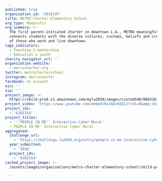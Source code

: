 ```yaml
---
published: true
organization_id: '2016147'
title: METRO Charter Elementary School
org_type: Nonprofit
org_summary: >-
  The first parent-initiated charter in downtown L.A., METRO meaningfully
  connects students with the diverse cultures, customs, beliefs and creativity
  of those who work and live downtown.
tags_indicators:
  - Teaching & mentorship
  - Education & youth
charity_navigator_url: ''
organization_website:
  - metrocharter.org
twitter: metrocharterschool
instagram: metrocharter
facebook: no account
ein: ''
zip: ''
project_image: >-
  https://skild-prod.s3.amazonaws.com/myla2050/images/custom540/0883163005741-team91.jpg
project_video: 'https://www.youtube.com/embed/KLFAAlK8ZLI?rel=0&amp;showinfo=0'
project_ids:
  - '6102154'
project_titles:
  - '''PEOPLE IN ME'' Interactive Cyber Mural'
  - PEOPLE IN ME' Interactive Cyber Mural
aggregated:
  challenge_url:
    - 'https://challenge.la2050.org/entry/people-in-me-interactive-cyber-mural'
  year_submitted:
    - '2016'
  project_ids:
    - '6102154'
cached_project_image: >-
  /assets/images/organizations/metro-charter-elementary-school/skild-prod.s3.amazonaws.com/myla2050/images/custom540/0883163005741-team91.jpg

---
```

